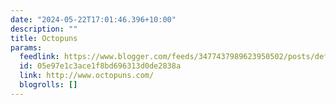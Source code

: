 ```yaml
---
date: "2024-05-22T17:01:46.396+10:00"
description: ""
title: Octopuns
params:
  feedlink: https://www.blogger.com/feeds/3477437989623950502/posts/default
  id: 05e97e1c3ace1f8bd696313d0de2838a
  link: http://www.octopuns.com/
  blogrolls: []
---
```

